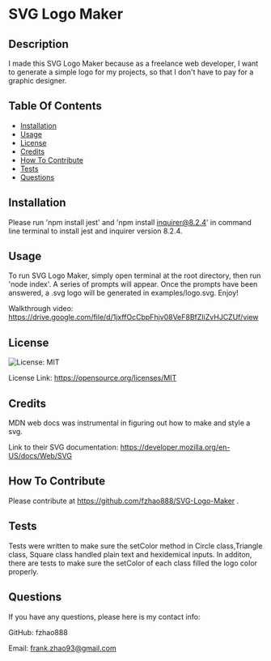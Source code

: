 # SVG Logo Maker    

  ## Description
  I made this SVG Logo Maker because as a freelance web developer, I want to generate a simple logo for my projects, so that I don't have to pay for a graphic designer.

  ## Table Of Contents
  - [Installation](#installation)
  - [Usage](#usage)
  - [License](#license)
  - [Credits](#credits)
  - [How To Contribute](#how-to-contribute)
  - [Tests](#tests)
  - [Questions](#questions)
         
  
  ## Installation

  Please run 'npm install jest' and 'npm install inquirer@8.2.4' in command line terminal to install jest and inquirer version 8.2.4.
  
  
  ## Usage
  To run SVG Logo Maker, simply open terminal at the root directory, then run 'node index'.  A series of prompts will appear.  Once the prompts have been answered, a .svg logo will be generated in examples/logo.svg.  Enjoy! 

  Walkthrough video:
  https://drive.google.com/file/d/1jxffOcCbpFhjv08VeF8BfZIiZvHJCZUf/view
  
  ## License
  ![License: MIT](https://img.shields.io/badge/License-MIT-yellow.svg)

  License Link: https://opensource.org/licenses/MIT

  ## Credits
  MDN web docs was instrumental in figuring out how to make and style a svg.

  Link to their SVG documentation: https://developer.mozilla.org/en-US/docs/Web/SVG
    
  ## How To Contribute

  Please contribute at https://github.com/fzhao888/SVG-Logo-Maker .
  
  ## Tests
  Tests were written to make sure the setColor method in Circle class,Triangle class, Square class handled plain text and hexidemical inputs.  In additon, there are tests to make sure the setColor of each class filled the logo color properly.  
  
  ## Questions
  If you have any questions, please here is my contact info:

  GitHub: fzhao888

  Email: frank.zhao93@gmail.com